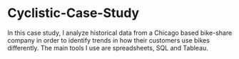 # Cyclistic-Case-Study
In this case study, I analyze historical data from a Chicago based bike-share company in order to identify trends in how their customers use bikes differently. The main tools I use are spreadsheets, SQL and Tableau.
